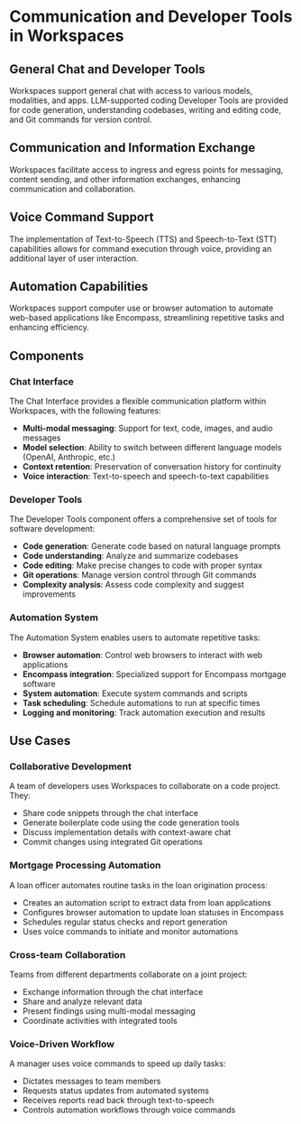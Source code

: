 # Communication and Developer Tools in Workspaces

## General Chat and Developer Tools

Workspaces support general chat with access to various models, modalities, and apps. LLM-supported coding Developer Tools are provided for code generation, understanding codebases, writing and editing code, and Git commands for version control.

## Communication and Information Exchange

Workspaces facilitate access to ingress and egress points for messaging, content sending, and other information exchanges, enhancing communication and collaboration.

## Voice Command Support

The implementation of Text-to-Speech (TTS) and Speech-to-Text (STT) capabilities allows for command execution through voice, providing an additional layer of user interaction.

## Automation Capabilities

Workspaces support computer use or browser automation to automate web-based applications like Encompass, streamlining repetitive tasks and enhancing efficiency.

## Components

### Chat Interface

The Chat Interface provides a flexible communication platform within Workspaces, with the following features:

- **Multi-modal messaging**: Support for text, code, images, and audio messages
- **Model selection**: Ability to switch between different language models (OpenAI, Anthropic, etc.)
- **Context retention**: Preservation of conversation history for continuity
- **Voice interaction**: Text-to-speech and speech-to-text capabilities

### Developer Tools

The Developer Tools component offers a comprehensive set of tools for software development:

- **Code generation**: Generate code based on natural language prompts
- **Code understanding**: Analyze and summarize codebases
- **Code editing**: Make precise changes to code with proper syntax
- **Git operations**: Manage version control through Git commands
- **Complexity analysis**: Assess code complexity and suggest improvements

### Automation System

The Automation System enables users to automate repetitive tasks:

- **Browser automation**: Control web browsers to interact with web applications
- **Encompass integration**: Specialized support for Encompass mortgage software
- **System automation**: Execute system commands and scripts
- **Task scheduling**: Schedule automations to run at specific times
- **Logging and monitoring**: Track automation execution and results

## Use Cases

### Collaborative Development

A team of developers uses Workspaces to collaborate on a code project. They:
- Share code snippets through the chat interface
- Generate boilerplate code using the code generation tools
- Discuss implementation details with context-aware chat
- Commit changes using integrated Git operations

### Mortgage Processing Automation

A loan officer automates routine tasks in the loan origination process:
- Creates an automation script to extract data from loan applications
- Configures browser automation to update loan statuses in Encompass
- Schedules regular status checks and report generation
- Uses voice commands to initiate and monitor automations

### Cross-team Collaboration

Teams from different departments collaborate on a joint project:
- Exchange information through the chat interface
- Share and analyze relevant data
- Present findings using multi-modal messaging
- Coordinate activities with integrated tools

### Voice-Driven Workflow

A manager uses voice commands to speed up daily tasks:
- Dictates messages to team members
- Requests status updates from automated systems
- Receives reports read back through text-to-speech
- Controls automation workflows through voice commands